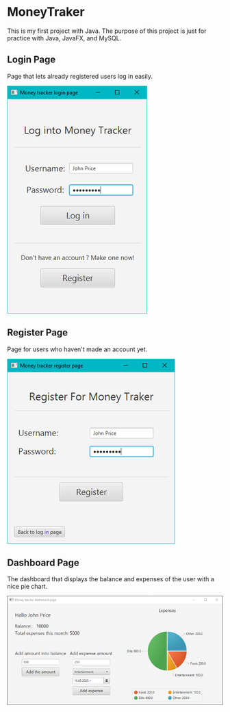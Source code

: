 # MoneyTraker

This is my first project with Java. The purpose of this project is just for practice with Java, JavaFX, and MySQL.

## Login Page

Page that lets already registered users log in easily.

![Login Page](ReadMeImages/LogInPage.png)

## Register Page

Page for users who haven't made an account yet.

![Register Page](ReadMeImages/RegisterPage.png)

## Dashboard Page

The dashboard that displays the balance and expenses of the user with a nice pie chart.

![Dashboard Page](ReadMeImages/DashboardPage.png)
